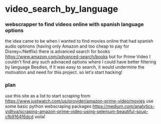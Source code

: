 # video_search_by_language
### webscrapper to find videos online with spanish language options

the idea came to be when i wanted to find movies online that had spanish audio optinons (having only Amazon and too cheap to pay for Disney+/Netflix)
there is advanced search for books https://www.amazon.com/advanced-search/books
but for Prime Video I couldn't find any such advnaced options where I could have better filtering by language
Besdies, if it was easy to search, it would undermine the motivation and need for this project. so let's start hacking!

### plan

use this site as a list to start scraping from 
https://www.justwatch.com/us/provider/amazon-prime-video/movies
use some basic python webscraping packages
https://medium.com/analytics-vidhya/scraping-amazon-prime-video-using-selenium-beautiful-soup-cfb9164f6dcd
voila!
